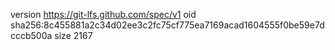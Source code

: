 version https://git-lfs.github.com/spec/v1
oid sha256:8c455881a2c34d02ee3c2fc75cf775ea7169acad1604555f0be59e7dcccb500a
size 2167
